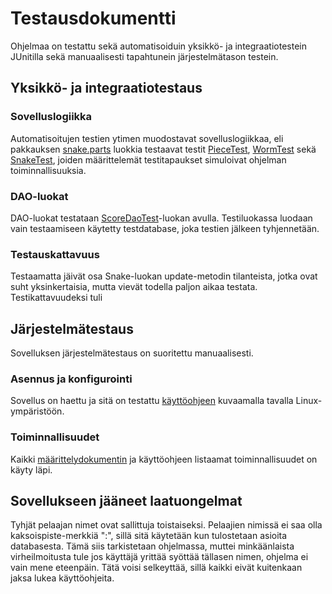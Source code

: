 # Testausdokumentti

Ohjelmaa on testattu sekä automatisoiduin yksikkö- ja integraatiotestein JUnitilla sekä manuaalisesti tapahtunein järjestelmätason testein.

## Yksikkö- ja integraatiotestaus

### Sovelluslogiikka

Automatisoitujen testien ytimen muodostavat sovelluslogiikkaa, eli pakkauksen [snake.parts](https://github.com/hallssus/omt-harjoitustyo/tree/master/Snake/src/main/java/snake/parts) luokkia testaavat testit [PieceTest](https://github.com/hallssus/omt-harjoitustyo/blob/master/Snake/src/test/java/snake/parts/PieceTest.java), [WormTest](https://github.com/hallssus/omt-harjoitustyo/blob/master/Snake/src/test/java/snake/parts/WormTest.java) sekä [SnakeTest](https://github.com/hallssus/omt-harjoitustyo/blob/master/Snake/src/test/java/snake/parts/SnakeTest.java), joiden määrittelemät testitapaukset simuloivat ohjelman toiminnallisuuksia. 

### DAO-luokat

DAO-luokat testataan [ScoreDaoTest](https://github.com/hallssus/omt-harjoitustyo/blob/master/Snake/src/test/java/snake/database/ScoreDaoTest.java)-luokan avulla. Testiluokassa luodaan vain testaamiseen käytetty testdatabase, joka testien jälkeen tyhjennetään. 

### Testauskattavuus

Testaamatta jäivät osa Snake-luokan update-metodin tilanteista, jotka ovat suht yksinkertaisia, mutta vievät todella paljon aikaa testata. Testikattavuudeksi tuli 

## Järjestelmätestaus

Sovelluksen järjestelmätestaus on suoritettu manuaalisesti.

### Asennus ja konfigurointi

Sovellus on haettu ja sitä on testattu [käyttöohjeen](https://github.com/hallssus/omt-harjoitustyo/blob/master/dokumentaatio/kayttoohje.md) kuvaamalla tavalla Linux-ympäristöön.

### Toiminnallisuudet

Kaikki [määrittelydokumentin](https://github.com/hallssus/omt-harjoitustyo/blob/master/dokumentaatio/vaatimusmaarittely.md) ja käyttöohjeen listaamat toiminnallisuudet on käyty läpi. 

## Sovellukseen jääneet laatuongelmat

Tyhjät pelaajan nimet ovat sallittuja toistaiseksi. Pelaajien nimissä ei saa olla kaksoispiste-merkkiä ":", sillä sitä käytetään kun tulostetaan asioita databasesta. Tämä siis tarkistetaan ohjelmassa, muttei minkäänlaista virheilmoitusta tule jos käyttäjä yrittää syöttää tällasen nimen, ohjelma ei vain mene eteenpäin. Tätä voisi selkeyttää, sillä kaikki eivät kuitenkaan jaksa lukea käyttöohjeita.

